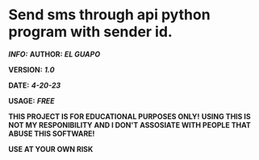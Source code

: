 # Send sms through api python program with sender id.

***_INFO:_***
**AUTHOR:** ***EL GUAPO***


**VERSION:** ***1.0***


**DATE:** ***4-20-23***


**USAGE:** ***FREE***

**THIS PROJECT IS FOR EDUCATIONAL PURPOSES ONLY!**
**USING THIS IS NOT MY RESPONIBILITY AND I DON'T ASSOSIATE WITH PEOPLE THAT ABUSE THIS SOFTWARE!**

**USE AT YOUR OWN RISK**
